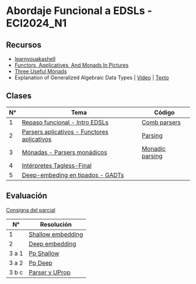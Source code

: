 # Abordaje Funcional a EDSLs - ECI2024_N1 

## Recursos

- [learnyouakashell](https://learnyouahaskell.github.io/chapters.html)
- [Functors, Applicatives, And Monads In Pictures](https://www.adit.io/posts/2013-04-17-functors,_applicatives,_and_monads_in_pictures.html)
- [Three Useful Monads](https://www.adit.io/posts/2013-06-10-three-useful-monads.html)
- Explanation of Generalized Algebraic Data Types | [Video](https://vimeo.com/12208838) | [Texto](https://en.wikibooks.org/wiki/Haskell/GADT#Understanding_GADTs)


## Clases

| N° | Tema                                                                                                        | Código
|---|--------------------------------------------------------------------------------------------------------------|------------|
| 1 | [Repaso funcional - Intro EDSLs](https://github.com/blatth/ECI-EDSL/blob/main/Clases/Clase1.pdf)             | [Comb parsers](https://github.com/blatth/ECI-EDSL/blob/main/Clases/Clase1_comb_parsers.hs)
| 2 | [Parsers aplicativos - Functores aplicativos](https://github.com/blatth/ECI-EDSL/blob/main/Clases/Clase2.pdf)| [Parsing](https://github.com/blatth/ECI-EDSL/blob/main/Clases/Clase2_parsing.hs)
| 3 | [Mónadas - Parsers monádicos](https://github.com/blatth/ECI-EDSL/blob/main/Clases/Clase3.pdf)                | [Monadic parsing](https://github.com/blatth/ECI-EDSL/blob/main/Clases/Clase3_mon-parsing.hs)
| 4 | [Intérpretes Tagless-Final](https://github.com/blatth/ECI-EDSL/blob/main/Clases/Clase4.pdf)                  |
| 5 | [Deep-embeding en tipados - GADTs](https://github.com/blatth/ECI-EDSL/blob/main/Clases/Clase5.pdf)           |

## Evaluación

[Consigna del parcial](https://github.com/blatth/ECI-EDSL/blob/main/Evaluaci%C3%B3n/prueba.pdf)

| N°   | Resolución
|------|-----------------------------------------------------------------------------------------
| 1    | [Shallow embedding](https://github.com/blatth/ECI-EDSL/blob/main/Evaluaci%C3%B3n/ej1.hs)
| 2    | [Deep embedding](https://github.com/blatth/ECI-EDSL/blob/main/Evaluaci%C3%B3n/ej2.hs)
| 3 a 1| [Pp Shallow](https://github.com/blatth/ECI-EDSL/blob/main/Evaluaci%C3%B3n/ej3a1.hs)
| 3 a 2| [Pp Deep](https://github.com/blatth/ECI-EDSL/blob/main/Evaluaci%C3%B3n/ej3a2.hs)
| 3 b c| [Parser y UProp](https://github.com/blatth/ECI-EDSL/blob/main/Evaluaci%C3%B3n/ej3bc.hs)
